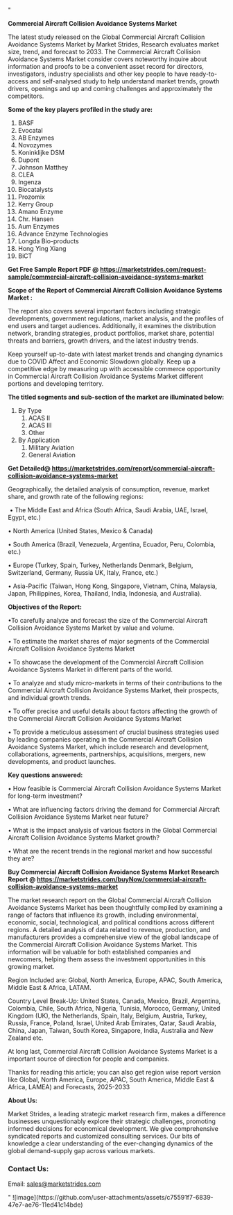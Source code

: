 "<p><strong>Commercial Aircraft Collision Avoidance Systems Market</strong></p>
<p>The latest study released on the Global Commercial Aircraft Collision Avoidance Systems Market by Market Strides, Research evaluates market size, trend, and forecast to 2033. The Commercial Aircraft Collision Avoidance Systems Market consider covers noteworthy inquire about information and proofs to be a convenient asset record for directors, investigators, industry specialists and other key people to have ready-to-access and self-analysed study to help understand market trends, growth drivers, openings and up and coming challenges and approximately the competitors.</p>
<p><strong> Some of the key players profiled in the study are: </strong></p>
<p><ol><li>BASF</li><li>Evocatal</li><li>AB Enzymes</li><li>Novozymes</li><li>Koninklijke DSM</li><li>Dupont</li><li>Johnson Matthey</li><li>CLEA</li><li>Ingenza</li><li>Biocatalysts</li><li>Prozomix</li><li>Kerry Group</li><li>Amano Enzyme</li><li>Chr. Hansen</li><li>Aum Enzymes</li><li>Advance Enzyme Technologies</li><li>Longda Bio-products</li><li>Hong Ying Xiang</li><li>BiCT</li></ol></p>
<p><strong>Get Free Sample Report PDF @ <a href=https://marketstrides.com/request-sample/commercial-aircraft-collision-avoidance-systems-market>https://marketstrides.com/request-sample/commercial-aircraft-collision-avoidance-systems-market</a></strong></p>
<p><strong> Scope of the Report of Commercial Aircraft Collision Avoidance Systems Market : </strong></p>
<p>The report also covers several important factors including strategic developments, government regulations, market analysis, and the profiles of end users and target audiences. Additionally, it examines the distribution network, branding strategies, product portfolios, market share, potential threats and barriers, growth drivers, and the latest industry trends.</p>
<p>Keep yourself up-to-date with latest market trends and changing dynamics due to COVID Affect and Economic Slowdown globally. Keep up a competitive edge by measuring up with accessible commerce opportunity in Commercial Aircraft Collision Avoidance Systems Market different portions and developing territory.</p>
<p><strong> The titled segments and sub-section of the market are illuminated below: </strong></p>
<p><ol><li>By Type<ol><li>ACAS II</li><li>ACAS III</li><li>Other</li></ol></li><li>By Application<ol><li>Military Aviation</li><li>General Aviation</li></ol></li></ol></p>
<p><strong>Get Detailed@ <a href=https://marketstrides.com/report/commercial-aircraft-collision-avoidance-systems-market>https://marketstrides.com/report/commercial-aircraft-collision-avoidance-systems-market</a></strong></p>
<p>Geographically, the detailed analysis of consumption, revenue, market share, and growth rate of the following regions:</p>
<p>&nbsp;&bull; The Middle East and Africa (South Africa, Saudi Arabia, UAE, Israel, Egypt, etc.)</p>
<p>&bull; North America (United States, Mexico &amp; Canada)</p>
<p>&bull; South America (Brazil, Venezuela, Argentina, Ecuador, Peru, Colombia, etc.)</p>
<p>&bull; Europe (Turkey, Spain, Turkey, Netherlands Denmark, Belgium, Switzerland, Germany, Russia UK, Italy, France, etc.)</p>
<p>&bull; Asia-Pacific (Taiwan, Hong Kong, Singapore, Vietnam, China, Malaysia, Japan, Philippines, Korea, Thailand, India, Indonesia, and Australia).</p>
<p><strong>Objectives of the Report: </strong></p>
<p>&bull;To carefully analyze and forecast the size of the Commercial Aircraft Collision Avoidance Systems Market by value and volume.</p>
<p>&bull; To estimate the market shares of major segments of the Commercial Aircraft Collision Avoidance Systems Market</p>
<p>&bull; To showcase the development of the Commercial Aircraft Collision Avoidance Systems Market in different parts of the world.</p>
<p>&bull; To analyze and study micro-markets in terms of their contributions to the Commercial Aircraft Collision Avoidance Systems Market, their prospects, and individual growth trends.</p>
<p>&bull; To offer precise and useful details about factors affecting the growth of the Commercial Aircraft Collision Avoidance Systems Market</p>
<p>&bull; To provide a meticulous assessment of crucial business strategies used by leading companies operating in the Commercial Aircraft Collision Avoidance Systems Market, which include research and development, collaborations, agreements, partnerships, acquisitions, mergers, new developments, and product launches.</p>
<p><strong>Key questions answered: </strong></p>
<p>&bull; How feasible is Commercial Aircraft Collision Avoidance Systems Market for long-term investment?</p>
<p>&bull; What are influencing factors driving the demand for Commercial Aircraft Collision Avoidance Systems Market near future?</p>
<p>&bull; What is the impact analysis of various factors in the Global Commercial Aircraft Collision Avoidance Systems Market growth?</p>
<p>&bull; What are the recent trends in the regional market and how successful they are?</p>
<p><strong>Buy Commercial Aircraft Collision Avoidance Systems Market Research Report @&nbsp;<a href=https://marketstrides.com/buyNow/commercial-aircraft-collision-avoidance-systems-market>https://marketstrides.com/buyNow/commercial-aircraft-collision-avoidance-systems-market</a></strong></p>
<p>The market research report on the Global Commercial Aircraft Collision Avoidance Systems Market has been thoughtfully compiled by examining a range of factors that influence its growth, including environmental, economic, social, technological, and political conditions across different regions. A detailed analysis of data related to revenue, production, and manufacturers provides a comprehensive view of the global landscape of the Commercial Aircraft Collision Avoidance Systems Market. This information will be valuable for both established companies and newcomers, helping them assess the investment opportunities in this growing market.</p>
<p>Region Included are: Global, North America, Europe, APAC, South America, Middle East &amp; Africa, LATAM.</p>
<p>Country Level Break-Up: United States, Canada, Mexico, Brazil, Argentina, Colombia, Chile, South Africa, Nigeria, Tunisia, Morocco, Germany, United Kingdom (UK), the Netherlands, Spain, Italy, Belgium, Austria, Turkey, Russia, France, Poland, Israel, United Arab Emirates, Qatar, Saudi Arabia, China, Japan, Taiwan, South Korea, Singapore, India, Australia and New Zealand etc.</p>
<p>At long last, Commercial Aircraft Collision Avoidance Systems Market is a important source of direction for people and companies.</p>
<p>Thanks for reading this article; you can also get region wise report version like Global, North America, Europe, APAC, South America, Middle East &amp; Africa, LAMEA) and Forecasts, 2025-2033</p>
<p><strong>About Us: </strong></p>
<p>Market Strides, a leading strategic market research firm, makes a difference businesses unquestionably explore their strategic challenges, promoting informed decisions for economical development. We give comprehensive syndicated reports and customized consulting services. Our bits of knowledge a clear understanding of the ever-changing dynamics of the global demand-supply gap across various markets.</p>
<h3>Contact Us:</h3>
<p>Email: <a href=mailto:sales@marketstrides.com>sales@marketstrides.com</a></p>"
![image](https://github.com/user-attachments/assets/c75591f7-6839-47e7-ae76-11ed41c14bde)
